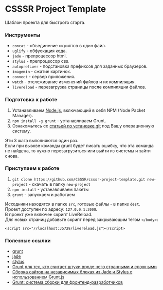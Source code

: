 # CSSSR Project Template
Шаблон проекта для быстрого старта.

### Инструменты
* `concat` - объединение скриптов в один файл.
* `uglify` - обфускация кода.
* `jade` - препроцессор html.
* `stylus` - препроцессор css.
* `autoprefixer` - подстановка префиксов для заданных браузеров.
* `imagemin` - сжатие картинок.
* `connect` - сервер приложения.
* `watch` - отслеживание изменений файлов и их компиляция.
* `livereload` - перезагрузка страницы после компиляции файлов.


### Подготовка к работе
1. Устанавливаем [Node.js](http://nodejs.org/download/), включающий в себя NPM (Node Packet Manager).
2. `npm install -g grunt` - устанавливаем Grunt.
3. Ознакомьтесь со [статьей по установке git](http://git-scm.com/book/ru/Введение-Установка-Git) под Вашу операционную систему.

Эти 3 шага выполняются один раз.<br>
Если при вызове команды grunt будет писать ошибку, что эта команда не найдена, то нужно перезагрузиться или выйти из системы и зайти снова.


### Приступаем к работе
1. `git clone https://github.com/CSSSR/csssr-project-template.git new-project` - cкачать в папку `new-project`
2. `npm install` - устанавливаем пакеты
3. `grunt` - запускаем и работаем

Исходники находятся в папке `src`, готовые файлы - в папке `dest`.<br>
Проект доступен по адресу: `127.0.0.1:3000`.<br>
В проект уже включен скрипт LiveReload.<br>
Для новых страниц добавьте скрипт перед закрывающим тегом `</body>`:
```
<script src="//localhost:35729/livereload.js"></script>
```


### Полезные ссылки
* [grunt](http://gruntjs.com/)
* [jade](http://jade-lang.com/)
* [stylus](http://learnboost.github.io/stylus/)
* [Grunt для тех, кто считает штуки вроде него странными и сложными](http://frontender.info/grunt-is-not-weird-and-hard/)
* [Сборка сайтов на независимых блоках из Jade и Stylus с использованием Grunt.js](http://oleggromov.com/slides/independent-blocks-assemble/)
* [Grunt: система сборки для фронтенд-разработчиков](http://sapegin.ru/pres/grunt/)